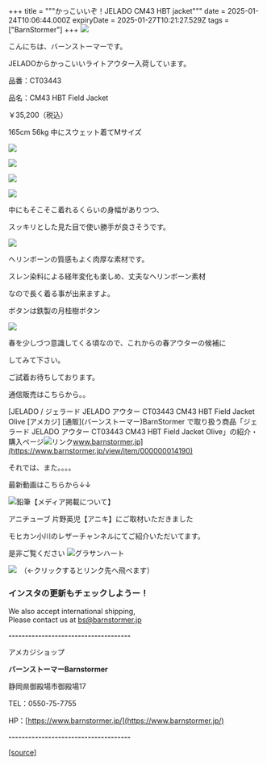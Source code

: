+++
title = """かっこいいぞ！JELADO CM43 HBT jacket"""
date = 2025-01-24T10:06:44.000Z
expiryDate = 2025-01-27T10:21:27.529Z
tags = ["BarnStormer"]
+++
[![](https://stat.ameba.jp/user_images/20231023/16/barnstormer-go/b2/03/p/o0420015015354743273.png)](https://ameblo.jp/barnstormer-go/entry-12825670498.html)

こんにちは、バーンストーマーです。

JELADOからかっこいいライトアウター入荷しています。

品番：CT03443　

品名：CM43 HBT Field Jacket

￥35,200（税込）

165cm 56kg 中にスウェット着てMサイズ

[![](https://stat.ameba.jp/user_images/20250124/18/barnstormer-go/ff/61/j/o0466070015536647877.jpg)](https://stat.ameba.jp/user_images/20250124/18/barnstormer-go/ff/61/j/o0466070015536647877.jpg)

[![](https://stat.ameba.jp/user_images/20250124/18/barnstormer-go/8a/53/j/o0466070015536647879.jpg)](https://stat.ameba.jp/user_images/20250124/18/barnstormer-go/8a/53/j/o0466070015536647879.jpg)

[![](https://stat.ameba.jp/user_images/20250124/18/barnstormer-go/92/36/j/o0466070015536647880.jpg)](https://stat.ameba.jp/user_images/20250124/18/barnstormer-go/92/36/j/o0466070015536647880.jpg)

[![](https://stat.ameba.jp/user_images/20250124/18/barnstormer-go/bb/fd/j/o0466070015536647882.jpg)](https://stat.ameba.jp/user_images/20250124/18/barnstormer-go/bb/fd/j/o0466070015536647882.jpg)

中にもそこそこ着れるくらいの身幅がありつつ、

スッキリとした見た目で使い勝手が良さそうです。

[![](https://stat.ameba.jp/user_images/20250124/18/barnstormer-go/6e/a4/j/o0466070015536649956.jpg)](https://stat.ameba.jp/user_images/20250124/18/barnstormer-go/6e/a4/j/o0466070015536649956.jpg)

ヘリンボーンの質感もよく肉厚な素材です。

スレン染料による経年変化も楽しめ、丈夫なヘリンボーン素材

なので長く着る事が出来ますよ。

ボタンは鉄製の月桂樹ボタン

[![](https://stat.ameba.jp/user_images/20250124/18/barnstormer-go/f4/21/j/o0466070015536649958.jpg)](https://stat.ameba.jp/user_images/20250124/18/barnstormer-go/f4/21/j/o0466070015536649958.jpg)

春を少しづつ意識してくる頃なので、これからの春アウターの候補に

してみて下さい。

ご試着お待ちしております。

通信販売はこちらから。。

[JELADO / ジェラード JELADO アウター CT03443 CM43 HBT Field Jacket Olive \[アメカジ\] \[通販\](バーンストーマー)BarnStormer で取り扱う商品「ジェラード JELADO アウター CT03443 CM43 HBT Field Jacket Olive」の紹介・購入ページ![リンク](https://c.stat100.ameba.jp/ameblo/symbols/v3.20.0/svg/gray/editor_link.svg)www.barnstormer.jp](https://www.barnstormer.jp/view/item/000000014190)

それでは、また。。。。

最新動画はこちらから↓↓

![鉛筆](https://stat100.ameba.jp/blog/ucs/img/char/char3/519.png)【メディア掲載について】

アニチューブ 片野英児【アニキ】にご取材いただきました

モヒカン小川のレザーチャンネルにてご紹介いただいてます。

是非ご覧ください ![グラサンハート](https://stat100.ameba.jp/blog/ucs/img/char/char3/148.png)

[![](https://stat.ameba.jp/user_images/20230412/16/barnstormer-go/6a/23/p/o0108010815269242493.png)](https://www.instagram.com/barnstormer_daily/)　（←クリックするとリンク先へ飛べます）

### インスタの更新もチェックしようー！

We also accept international shipping,  
Please contact us at bs@barnstormer.jp

**\-------------------------------------**

アメカジショップ

**バーンストーマーBarnstormer**

静岡県御殿場市御殿場17

TEL：0550-75-7755

HP：[https://www.barnstormer.jp/](https://www.barnstormer.jp/)

**\-------------------------------------**

[[source]](https://ameblo.jp/barnstormer-go/entry-12883714151.html)
